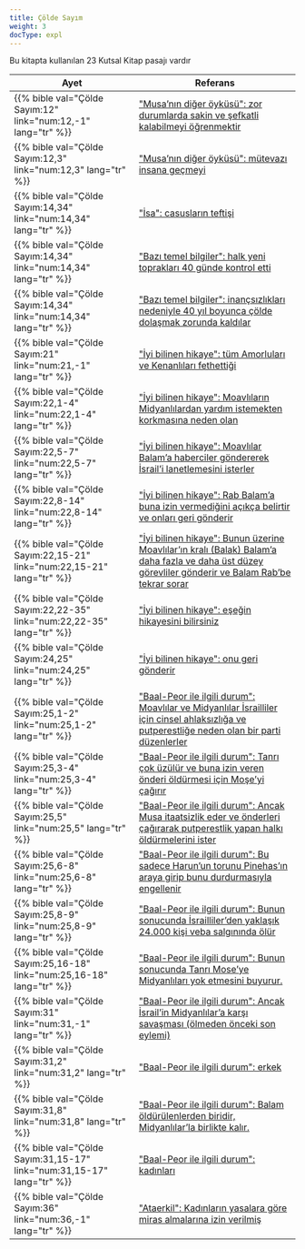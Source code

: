 ```yaml
---
title: Çölde Sayım
weight: 3
docType: expl
---
```


Bu kitapta kullanılan 23 Kutsal Kitap pasajı vardır

| Ayet | Referans |
|-------|-----------|
| {{% bible val="Çölde Sayım:12" link="num:12,-1" lang="tr" %}} | ["Musa’nın diğer öyküsü": zor durumlarda sakin ve şefkatli kalabilmeyi öğrenmektir](../exampleSite/content/expl/../expl/bible/exodus/the-birth-of-moses#3d63) |
| {{% bible val="Çölde Sayım:12,3" link="num:12,3" lang="tr" %}} | ["Musa’nın diğer öyküsü": mütevazı insana geçmeyi](../exampleSite/content/expl/../expl/bible/exodus/the-birth-of-moses#3d63) |
| {{% bible val="Çölde Sayım:14,34" link="num:14,34" lang="tr" %}} | ["İsa": casusların teftişi](../exampleSite/content/expl/../appl/background/overview/the-day-of-the-lord#3318) |
| {{% bible val="Çölde Sayım:14,34" link="num:14,34" lang="tr" %}} | ["Bazı temel bilgiler": halk yeni toprakları 40 günde kontrol etti](../exampleSite/content/expl/../expl/content/beasts/666-the-number-of-the-beast#bdd5) |
| {{% bible val="Çölde Sayım:14,34" link="num:14,34" lang="tr" %}} | ["Bazı temel bilgiler": inançsızlıkları nedeniyle 40 yıl boyunca çölde dolaşmak zorunda kaldılar](../exampleSite/content/expl/../expl/content/beasts/666-the-number-of-the-beast#bdd5) |
| {{% bible val="Çölde Sayım:21" link="num:21,-1" lang="tr" %}} | ["İyi bilinen hikaye": tüm Amorluları ve Kenanlıları fethettiği](../exampleSite/content/expl/../expl/bible/keyword/the-story-of-balaam#81bf) |
| {{% bible val="Çölde Sayım:22,1-4" link="num:22,1-4" lang="tr" %}} | ["İyi bilinen hikaye": Moavlıların Midyanlılardan yardım istemekten korkmasına neden olan](../exampleSite/content/expl/../expl/bible/keyword/the-story-of-balaam#81bf) |
| {{% bible val="Çölde Sayım:22,5-7" link="num:22,5-7" lang="tr" %}} | ["İyi bilinen hikaye": Moavlılar Balam’a haberciler göndererek İsrail’i lanetlemesini isterler](../exampleSite/content/expl/../expl/bible/keyword/the-story-of-balaam#81bf) |
| {{% bible val="Çölde Sayım:22,8-14" link="num:22,8-14" lang="tr" %}} | ["İyi bilinen hikaye": Rab Balam’a buna izin vermediğini açıkça belirtir ve onları geri gönderir](../exampleSite/content/expl/../expl/bible/keyword/the-story-of-balaam#81bf) |
| {{% bible val="Çölde Sayım:22,15-21" link="num:22,15-21" lang="tr" %}} | ["İyi bilinen hikaye": Bunun üzerine Moavlılar’ın kralı (Balak) Balam’a daha fazla ve daha üst düzey görevliler gönderir ve Balam Rab’be tekrar sorar](../exampleSite/content/expl/../expl/bible/keyword/the-story-of-balaam#81bf) |
| {{% bible val="Çölde Sayım:22,22-35" link="num:22,22-35" lang="tr" %}} | ["İyi bilinen hikaye":  eşeğin hikayesini bilirsiniz](../exampleSite/content/expl/../expl/bible/keyword/the-story-of-balaam#81bf) |
| {{% bible val="Çölde Sayım:24,25" link="num:24,25" lang="tr" %}} | ["İyi bilinen hikaye": onu geri gönderir](../exampleSite/content/expl/../expl/bible/keyword/the-story-of-balaam#81bf) |
| {{% bible val="Çölde Sayım:25,1-2" link="num:25,1-2" lang="tr" %}} | ["Baal-Peor ile ilgili durum": Moavlılar ve Midyanlılar İsrailliler için cinsel ahlaksızlığa ve putperestliğe neden olan bir parti düzenlerler](../exampleSite/content/expl/../expl/bible/keyword/the-story-of-balaam#ce04) |
| {{% bible val="Çölde Sayım:25,3-4" link="num:25,3-4" lang="tr" %}} | ["Baal-Peor ile ilgili durum": Tanrı çok üzülür ve buna izin veren önderi öldürmesi için Moşe’yi çağırır](../exampleSite/content/expl/../expl/bible/keyword/the-story-of-balaam#ce04) |
| {{% bible val="Çölde Sayım:25,5" link="num:25,5" lang="tr" %}} | ["Baal-Peor ile ilgili durum": Ancak Musa itaatsizlik eder ve önderleri çağırarak putperestlik yapan halkı öldürmelerini ister](../exampleSite/content/expl/../expl/bible/keyword/the-story-of-balaam#ce04) |
| {{% bible val="Çölde Sayım:25,6-8" link="num:25,6-8" lang="tr" %}} | ["Baal-Peor ile ilgili durum": Bu sadece Harun’un torunu Pinehas’ın araya girip bunu durdurmasıyla engellenir](../exampleSite/content/expl/../expl/bible/keyword/the-story-of-balaam#ce04) |
| {{% bible val="Çölde Sayım:25,8-9" link="num:25,8-9" lang="tr" %}} | ["Baal-Peor ile ilgili durum": Bunun sonucunda İsrailliler’den yaklaşık 24.000 kişi veba salgınında ölür](../exampleSite/content/expl/../expl/bible/keyword/the-story-of-balaam#ce04) |
| {{% bible val="Çölde Sayım:25,16-18" link="num:25,16-18" lang="tr" %}} | ["Baal-Peor ile ilgili durum": Bunun sonucunda Tanrı Mose’ye Midyanlıları yok etmesini buyurur.](../exampleSite/content/expl/../expl/bible/keyword/the-story-of-balaam#ce04) |
| {{% bible val="Çölde Sayım:31" link="num:31,-1" lang="tr" %}} | ["Baal-Peor ile ilgili durum": Ancak İsrail’in Midyanlılar’a karşı savaşması (ölmeden önceki son eylemi) ](../exampleSite/content/expl/../expl/bible/keyword/the-story-of-balaam#ce04) |
| {{% bible val="Çölde Sayım:31,2" link="num:31,2" lang="tr" %}} | ["Baal-Peor ile ilgili durum": erkek](../exampleSite/content/expl/../expl/bible/keyword/the-story-of-balaam#ce04) |
| {{% bible val="Çölde Sayım:31,8" link="num:31,8" lang="tr" %}} | ["Baal-Peor ile ilgili durum": Balam öldürülenlerden biridir, Midyanlılar’la birlikte kalır.](../exampleSite/content/expl/../expl/bible/keyword/the-story-of-balaam#ce04) |
| {{% bible val="Çölde Sayım:31,15-17" link="num:31,15-17" lang="tr" %}} | ["Baal-Peor ile ilgili durum": kadınları](../exampleSite/content/expl/../expl/bible/keyword/the-story-of-balaam#ce04) |
| {{% bible val="Çölde Sayım:36" link="num:36,-1" lang="tr" %}} | ["Ataerkil": Kadınların yasalara göre miras almalarına izin verilmiş](../exampleSite/content/expl/../expl/background/israel/the-role-of-family-in-the-bible#3a5d) |
